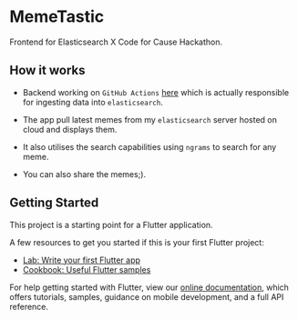 # MemeTastic

Frontend for Elasticsearch X Code for Cause Hackathon.

## How it works

- Backend working on `GitHub Actions` [here](https://github.com/Saransh-cpp/MemeTastic-backend) which is actually responsible for ingesting data into `elasticsearch`.

- The app pull latest memes from my `elasticsearch` server hosted on cloud and displays them.

- It also utilises the search capabilities using `ngrams` to search for any meme.
 
- You can also share the memes;).

## Getting Started

This project is a starting point for a Flutter application.

A few resources to get you started if this is your first Flutter project:

- [Lab: Write your first Flutter app](https://flutter.dev/docs/get-started/codelab)
- [Cookbook: Useful Flutter samples](https://flutter.dev/docs/cookbook)

For help getting started with Flutter, view our
[online documentation](https://flutter.dev/docs), which offers tutorials,
samples, guidance on mobile development, and a full API reference.
